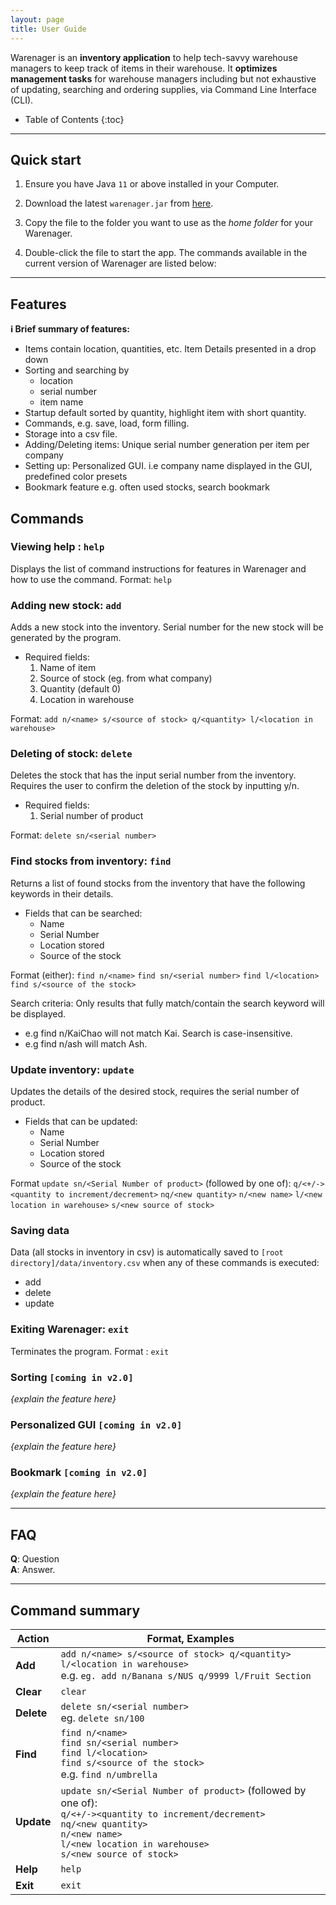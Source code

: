 ```yaml
---
layout: page
title: User Guide
---
```


Warenager is an **inventory application** to help tech-savvy warehouse managers to keep track of items
in their warehouse. It **optimizes management tasks** for warehouse managers including but not
exhaustive of updating, searching and ordering supplies, via Command Line Interface (CLI).

* Table of Contents
{:toc}

--------------------------------------------------------------------------------------------------------------------

## Quick start

1. Ensure you have Java `11` or above installed in your Computer.

1. Download the latest `warenager.jar` from [here](https://github.com/se-edu/addressbook-level3/releases).

1. Copy the file to the folder you want to use as the _home folder_ for your Warenager.

1. Double-click the file to start the app. The commands available in the current version of
    Warenager are listed below:

--------------------------------------------------------------------------------------------------------------------

## Features

<div markdown="block" class="alert alert-info">

**:information_source: Brief summary of features:**<br>

* Items contain location, quantities, etc. Item Details presented in a drop down
* Sorting and searching by
    * location
    * serial number
    * item name
* Startup default sorted by quantity, highlight item with short quantity.
* Commands, e.g. save, load, form filling.
* Storage into a csv file.
* Adding/Deleting items: Unique serial number generation per item per company
* Setting up: Personalized GUI. i.e company name displayed in the GUI, predefined color presets
* Bookmark feature e.g. often used stocks, search bookmark <item>


</div>

## Commands

### Viewing help : `help`

Displays the list of command instructions for features in Warenager and how to use the command.
Format: `help`


### Adding new stock: `add`
Adds a new stock into the inventory. Serial number for the new stock will be generated by the program.
* Required fields:
    1. Name of item
    2. Source of stock (eg. from what company)
    3. Quantity (default 0)
    4. Location in warehouse

Format: `add n/<name> s/<source of stock> q/<quantity> l/<location in warehouse>`

### Deleting of stock: `delete`
Deletes the stock that has the input serial number from the inventory. Requires the user to confirm the deletion of the stock by inputting y/n.
* Required fields:
    1. Serial number of product

Format: `delete sn/<serial number>`

### Find stocks from inventory: `find`
Returns a list of found stocks from the inventory that have the following keywords in their details.
* Fields that can be searched:
    * Name
    * Serial Number
    * Location stored
    * Source of the stock

Format (either):
`find n/<name>`
`find sn/<serial number>`
`find l/<location>`
`find s/<source of the stock>`

Search criteria:
Only results that fully match/contain the search keyword will be displayed.
* e.g find n/KaiChao will not match Kai.
Search is case-insensitive.
* e.g find n/ash will match Ash.

### Update inventory: `update`
Updates the details of the desired stock, requires the serial number of product.
* Fields that can be updated:
    * Name
    * Serial Number
    * Location stored
    * Source of the stock

Format `update sn/<Serial Number of product>` (followed by one of):
`q/<+/-><quantity to increment/decrement>`
`nq/<new quantity>`
`n/<new name>`
`l/<new location in warehouse>`
`s/<new source of stock>`

### Saving data
Data (all stocks in inventory in csv) is automatically saved to
`[root directory]/data/inventory.csv` when any of these commands is executed:
* add
* delete
* update

### Exiting Warenager: `exit`
Terminates the program.
Format : `exit`

### Sorting `[coming in v2.0]`
_{explain the feature here}_

### Personalized GUI `[coming in v2.0]`
_{explain the feature here}_

### Bookmark `[coming in v2.0]`

_{explain the feature here}_

--------------------------------------------------------------------------------------------------------------------

## FAQ

**Q**: Question<br>
**A**: Answer.

--------------------------------------------------------------------------------------------------------------------

## Command summary

Action | Format, Examples
--------|------------------
**Add** | `add n/<name> s/<source of stock> q/<quantity> l/<location in warehouse>`<br> e.g. `eg. add n/Banana s/NUS q/9999 l/Fruit Section`
**Clear** | `clear`
**Delete** | `delete sn/<serial number>`<br> eg. `delete sn/100`
**Find** | `find n/<name>`<br>`find sn/<serial number>`<br>`find l/<location>`<br>`find s/<source of the stock>`<br> e.g. `find n/umbrella`
**Update** | `update sn/<Serial Number of product>` (followed by one of): <br>`q/<+/-><quantity to increment/decrement>`<br>`nq/<new quantity>`<br>`n/<new name>`<br>`l/<new location in warehouse>`<br>`s/<new source of stock>`
**Help** | `help`
**Exit** | `exit`
